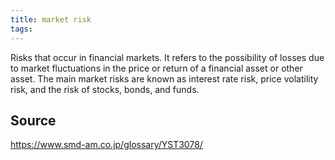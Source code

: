 ```yaml
---
title: market risk
tags: 
---
```


Risks that occur in financial markets. It refers to the possibility of losses due to market fluctuations in the price or return of a financial asset or other asset. The main market risks are known as interest rate risk, price volatility risk, and the risk of stocks, bonds, and funds.

## Source
https://www.smd-am.co.jp/glossary/YST3078/